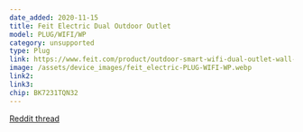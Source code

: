 ```yaml
---
date_added: 2020-11-15
title: Feit Electric Dual Outdoor Outlet 
model: PLUG/WIFI/WP
category: unsupported
type: Plug
link: https://www.feit.com/product/outdoor-smart-wifi-dual-outlet-wall-plug-alexa-google-assistant/
image: /assets/device_images/feit_electric-PLUG-WIFI-WP.webp
link2: 
link3: 
chip: BK7231TQN32
---
```


[Reddit thread](https://www.reddit.com/r/tasmota/comments/q1c9ya/costco_feit_bpplugwifiwp2_outdoor_plug_2pack/)